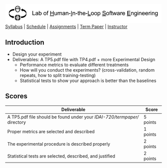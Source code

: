 [<img width=900 src="../img/title.png?raw=yes">](../README.md)   
[Syllabus](../README.md) |
[Schedule](../schedule.md) |
[Assignments](../assignments/README.md) |
[Term Paper](README.md) |
[Instructor](http://zhe-yu.github.io) 

## Introduction

- Design your experiment
 - Deliverables: A TP5.pdf file with TP4.pdf + more Experimental Design
   + Performance metrics to evaluate different treatments
   + How will you conduct the experiments? (cross-validation, random repeats, how to split training-testing)
   + Statistical tests to show your approach is better than the baselines

## Scores
 | Deliverable | Score |
 |------------|--------|
 | A TP5.pdf file should be found under your _IDAI-720/termpaper/_ directory | 5 points|
 | Proper metrics are selected and described | 1 points |
 | The experimental procedure is described properly | 2 points |
 | Statistical tests are selected, described, and justified | 2 points |

